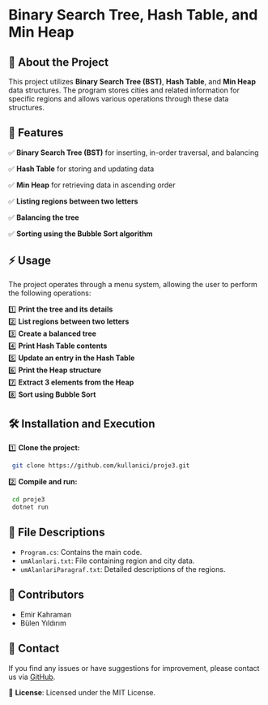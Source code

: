 # Binary Search Tree, Hash Table, and Min Heap

## 📌 About the Project
This project utilizes **Binary Search Tree (BST)**, **Hash Table**, and **Min Heap** data structures. The program stores cities and related information for specific regions and allows various operations through these data structures.

## 🚀 Features
✅ **Binary Search Tree (BST)** for inserting, in-order traversal, and balancing

✅ **Hash Table** for storing and updating data

✅ **Min Heap** for retrieving data in ascending order

✅ **Listing regions between two letters**

✅ **Balancing the tree**

✅ **Sorting using the Bubble Sort algorithm**

## ⚡ Usage
The project operates through a menu system, allowing the user to perform the following operations:

1️⃣ **Print the tree and its details**  
2️⃣ **List regions between two letters**  
3️⃣ **Create a balanced tree**  
4️⃣ **Print Hash Table contents**  
5️⃣ **Update an entry in the Hash Table**  
6️⃣ **Print the Heap structure**  
7️⃣ **Extract 3 elements from the Heap**  
8️⃣ **Sort using Bubble Sort**  

## 🛠 Installation and Execution

1️⃣ **Clone the project:**
```sh
 git clone https://github.com/kullanici/proje3.git
```

2️⃣ **Compile and run:**
```sh
 cd proje3
 dotnet run
```

## 📄 File Descriptions
- `Program.cs`: Contains the main code.
- `umAlanlari.txt`: File containing region and city data.
- `umAlanlariParagraf.txt`: Detailed descriptions of the regions.

## 👥 Contributors
- Emir Kahraman
- Bülen Yıldırım

## 📩 Contact
If you find any issues or have suggestions for improvement, please contact us via [GitHub](https://github.com/mrdweeby/Proje3).

📜 **License**: Licensed under the MIT License.

